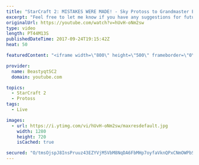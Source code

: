 ```yaml
---
title: "StarCraft 2: MISTAKES WERE MADE! - Sky Protoss to Grandmaster Episode 5"
excerpt: "Feel free to let me know if you have any suggestions for future videos. I hope you guys enjoy this one!  Check out my stream on twitch if you enjoy my YouTube content. I stream about 5/7 days a week - stream start time is around 9 PM CET. Link to my stream is down below.  JOIN MY DISCORD CHANNEL @ https://discord.gg/aJMGAEn"
originalUrl: https://youtube.com/watch?v=hUvH-oNm2sw
type: video
length: PT44M13S
publishedDateTime: 2017-09-24T19:15:42Z
heat: 50

featuredContent: "<iframe width=\"800\" height=\"500\" frameborder=\"0\" src=\"https://www.youtube.com/embed/hUvH-oNm2sw\" allow=\"accelerometer; autoplay; encrypted-media; gyroscope; picture-in-picture\" allowfullscreen></iframe>"

provider:
  name: BeastyqtSC2
  domain: youtube.com

topics:
  - StarCraft 2
  - Protoss
tags:
  - Live

images:
  - url: https://i.ytimg.com/vi/hUvH-oNm2sw/maxresdefault.jpg
    width: 1280
    height: 720
    isCached: true

secured: "O/tmsOjspJ8InsPruuz43EZYVjM5VbM8NqDA6FbMHp7oyfaVknQPxCNmOWPbS90A00li5Tlg/sr+BfXvudNxXyiiR1viwaEKWT6YkrJuCrV1EQymBdHHN46cPw/7nAYKdxNPCA0kwkFujVEiaYrnQLvl/dloyiezo4aLCVHJ8Ic/pwvB7/6bsdIYR4KSzPUwNri+JTE5B42qYw/VLIWWHil9uRINzsV2hjl9ApUBWqieYFsX8qDx7dhM6+CqCmdh9dvyOJQsDIA6dOBXrgnWZj1bU6dd9rSMVL0uMlmPel6WMYLFUaBbyQE4LDcgmWl43WvJ7P5Bg8hslth1nS1fYfCUwJH8EhKoum5Vg0ub5EMyoTKoUKqulwgbHjmuaVny6kXNvZJPkmi3hpK5ezZaY1IwudDkiW9k3STCW+mJ6KE=;Wm7tcjPtTXXDk9Gl2t+swQ=="
---
```



